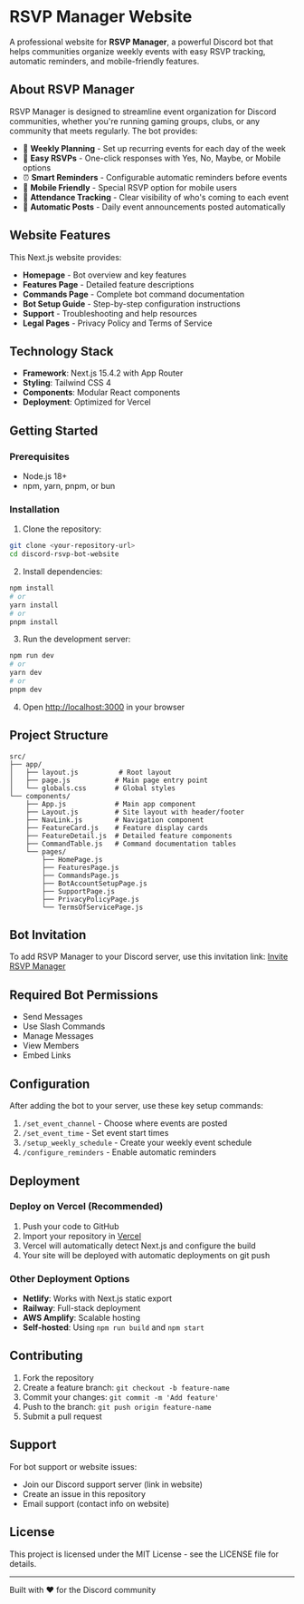 # RSVP Manager Website

A professional website for **RSVP Manager**, a powerful Discord bot that helps communities organize weekly events with easy RSVP tracking, automatic reminders, and mobile-friendly features.

## About RSVP Manager

RSVP Manager is designed to streamline event organization for Discord communities, whether you're running gaming groups, clubs, or any community that meets regularly. The bot provides:

- 📅 **Weekly Planning** - Set up recurring events for each day of the week
- 🎯 **Easy RSVPs** - One-click responses with Yes, No, Maybe, or Mobile options
- ⏰ **Smart Reminders** - Configurable automatic reminders before events
- 📱 **Mobile Friendly** - Special RSVP option for mobile users
- 👥 **Attendance Tracking** - Clear visibility of who's coming to each event
- 🔄 **Automatic Posts** - Daily event announcements posted automatically

## Website Features

This Next.js website provides:

- **Homepage** - Bot overview and key features
- **Features Page** - Detailed feature descriptions
- **Commands Page** - Complete bot command documentation
- **Bot Setup Guide** - Step-by-step configuration instructions
- **Support** - Troubleshooting and help resources
- **Legal Pages** - Privacy Policy and Terms of Service

## Technology Stack

- **Framework**: Next.js 15.4.2 with App Router
- **Styling**: Tailwind CSS 4
- **Components**: Modular React components
- **Deployment**: Optimized for Vercel

## Getting Started

### Prerequisites

- Node.js 18+ 
- npm, yarn, pnpm, or bun

### Installation

1. Clone the repository:
```bash
git clone <your-repository-url>
cd discord-rsvp-bot-website
```

2. Install dependencies:
```bash
npm install
# or
yarn install
# or
pnpm install
```

3. Run the development server:
```bash
npm run dev
# or
yarn dev
# or
pnpm dev
```

4. Open [http://localhost:3000](http://localhost:3000) in your browser

## Project Structure

```
src/
├── app/
│   ├── layout.js          # Root layout
│   ├── page.js           # Main page entry point
│   └── globals.css       # Global styles
└── components/
    ├── App.js            # Main app component
    ├── Layout.js         # Site layout with header/footer
    ├── NavLink.js        # Navigation component
    ├── FeatureCard.js    # Feature display cards
    ├── FeatureDetail.js  # Detailed feature components
    ├── CommandTable.js   # Command documentation tables
    └── pages/
        ├── HomePage.js
        ├── FeaturesPage.js
        ├── CommandsPage.js
        ├── BotAccountSetupPage.js
        ├── SupportPage.js
        ├── PrivacyPolicyPage.js
        └── TermsOfServicePage.js
```

## Bot Invitation

To add RSVP Manager to your Discord server, use this invitation link:
[Invite RSVP Manager](https://discord.com/oauth2/authorize?client_id=1388283299562262559&permissions=1144344644123728&integration_type=0&scope=bot)

## Required Bot Permissions

- Send Messages
- Use Slash Commands  
- Manage Messages
- View Members
- Embed Links

## Configuration

After adding the bot to your server, use these key setup commands:

1. `/set_event_channel` - Choose where events are posted
2. `/set_event_time` - Set event start times
3. `/setup_weekly_schedule` - Create your weekly event schedule
4. `/configure_reminders` - Enable automatic reminders

## Deployment

### Deploy on Vercel (Recommended)

1. Push your code to GitHub
2. Import your repository in [Vercel](https://vercel.com)
3. Vercel will automatically detect Next.js and configure the build
4. Your site will be deployed with automatic deployments on git push

### Other Deployment Options

- **Netlify**: Works with Next.js static export
- **Railway**: Full-stack deployment
- **AWS Amplify**: Scalable hosting
- **Self-hosted**: Using `npm run build` and `npm start`

## Contributing

1. Fork the repository
2. Create a feature branch: `git checkout -b feature-name`
3. Commit your changes: `git commit -m 'Add feature'`
4. Push to the branch: `git push origin feature-name`
5. Submit a pull request

## Support

For bot support or website issues:
- Join our Discord support server (link in website)
- Create an issue in this repository
- Email support (contact info on website)

## License

This project is licensed under the MIT License - see the LICENSE file for details.

---

Built with ❤️ for the Discord community
